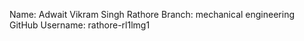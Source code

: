 Name: Adwait Vikram Singh Rathore 
Branch: mechanical engineering 
GitHub Username: rathore-rl1lmg1 
